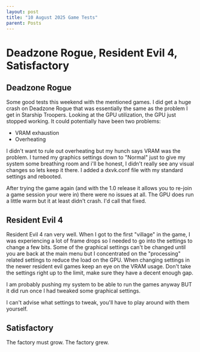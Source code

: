 ```yaml
---
layout: post
title: "10 August 2025 Game Tests"
parent: Posts
---
```


# Deadzone Rogue, Resident Evil 4, Satisfactory

## Deadzone Rogue
Some good tests this weekend with the mentioned games.
I did get a huge crash on Deadzone Rogue that was essentially the same as the problem I get in Starship Troopers. Looking at the GPU utilization, the GPU just stopped working. It could potentially have been two problems:

- VRAM exhaustion
- Overheating

I didn't want to rule out overheating but my hunch says VRAM was the problem. I turned my graphics settings down to "Normal" just to give my system some breathing room and i'll be honest, I didn't really see any visual changes so lets keep it there.
I added a dxvk.conf file with my standard settings and rebooted.

After trying the game again (and with the 1.0 release it allows you to re-join a game session your were in) there were no issues at all. The GPU does run a little warm but it at least didn't crash. I'd call that fixed.

## Resident Evil 4
Resident Evil 4 ran very well. When I got to the first "village" in the game, I was experiencing a lot of frame drops so I needed to go into the settings to change a few bits. Some of the graphical settings can't be changed until you are back at the main menu but I concentrated on the "processing" related settings to reduce the load on the GPU.
When changing settings in the newer resident evil games keep an eye on the VRAM usage. Don't take the settings right up to the limit, make sure they have a decent enough gap.

I am probably pushing my system to be able to run the games anyway BUT it did run once I had tweaked some graphical settings.

I can't advise what settings to tweak, you'll have to play around with them yourself.

## Satisfactory

The factory must grow.
The factory grew.